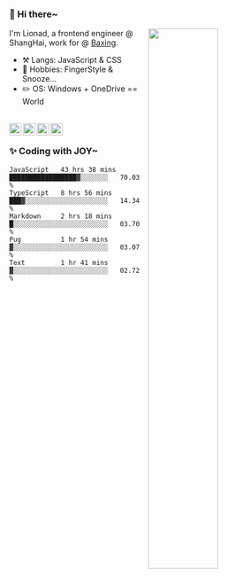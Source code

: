 ### 👋 Hi there~

[<img align="right" width="50%" src="https://github-readme-stats.vercel.app/api?username=Lionad-Morotar&show_icons=true">](https://metrics.lecoq.io/ouuan?template=classic)

I'm Lionad, a frontend engineer @ ShangHai, work for @ [Baxing](https://github.com/baixing).

- ⚒️ Langs: JavaScript & CSS
- 🎨 Hobbies: FingerStyle & Snooze...
- ✏️ OS: Windows + OneDrive == World

<br />

<a href="https://www.lionad.art">
  <img align="left" alt="lionad-art" width="22px" src="https://cdn.jsdelivr.net/npm/simple-icons@3.1.0/icons/wordpress.svg" />
</a>
<a href="#1806234223">
  <img align="left" alt="1806234223" width="22px" src="https://cdn.jsdelivr.net/npm/simple-icons@3.1.0/icons/tencentqq.svg" />
</a>
<a href="https://www.zhihu.com/people/Lionad">
  <img align="left" alt="132yse" width="22px" src="https://cdn.jsdelivr.net/npm/simple-icons@3.1.0/icons/zhihu.svg" />
</a>
<a href="https://github.com/Lionad-Morotar">
  <img align="left" alt="yisar" width="22px" src="https://cdn.jsdelivr.net/npm/simple-icons@3.1.0/icons/github.svg" />
</a>

<br />

### ✨ Coding with JOY~

<!--START_SECTION:waka-->
```text
JavaScript   43 hrs 38 mins  █████████████████▓░░░░░░░   70.03 % 
TypeScript   8 hrs 56 mins   ███▓░░░░░░░░░░░░░░░░░░░░░   14.34 % 
Markdown     2 hrs 18 mins   █░░░░░░░░░░░░░░░░░░░░░░░░   03.70 % 
Pug          1 hr 54 mins    ▓░░░░░░░░░░░░░░░░░░░░░░░░   03.07 % 
Text         1 hr 41 mins    ▓░░░░░░░░░░░░░░░░░░░░░░░░   02.72 % 
```
<!--END_SECTION:waka-->
